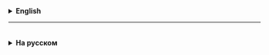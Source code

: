 <details>
  <summary style="cursor: pointer;"><b>English</b></summary>



</details>

<hr>

<details style="padding-top: 18px">
  <summary style="cursor: pointer;"><b>На русском</b></summary>

## Коллекции
* Коллекция (структура данных) - это способ хранения данных. Разные коллекции могут иметь абсолютно разные способы хранения
  элементов, и разные способы доступа к ним.
* Все основные коллекции будут определены в интерфейсах:
    * List - список элементов
    * Queue - очередь из элементов
    * Set - множество элементов
    * Map - карта значений элементов
    * Collection - общий для всех коллекций
* Обратите внимание - Comparator, Comparable, Iterator, Iterable тоже являются частью Collection framework
* Collection framework дает не только требования к коллекциям, но и их базовые реализации:
    * ArrayList - список на основе массива
    * LinkedList - связный список
    * PriorityQueue - очередь
    * Stack - стак
    * HashMap - карта значений
    * HashSet - множество (хеш-таблица)

## Stack и Queue
* Две очень полезных в некоторых сценариях коллекции - стек и очередь
* Они очень похожи, просто оперируют по разному.
* Стек работает по принципу FILO - First In Last Out - первым положили, последним достали.
* Это значит, что в стеке не существует индексации. Доступен только верхний элемент стека.
* Очередь же, работает по принципе FIFO - First In First Out - первым положили, первым достали.
* Это значит, что в очереди также не существует индексации. К изменению доступен только первый элемент.
* Также существует вариация очереди, которая называется Deque - double ended queue.
* Это такая очередь, в которой можно добавлять/доставать элементы с обоих сторон.
* В очереди и стеке можно посмотреть верхний элемент с помощью метода peek()
* В стеке добавить элемент можно с помощью push(), достать - pop()
* В очереди добавить элемент можно с помощью offer() или add(), достать - poll()

## Map и Set
* Для начала, разберемся с тем, что такое хеш-таблица
* Хеш-таблица - это структура данных, которая представляет собой массив определенной длинны, хранящий односвязные списки.
* Элементы в хеш-таблицу добавляются по такому алгоритму:
  1. Вычисление хеш-кода элемента с помощью hashCode()
  2. Деление с остатком хеш-кода на размер массива
  3. Запись элемента в ячейку массива по индексу, равному остатку от деления ранее. Если элемент уже там был,
     просто добавляем в список по этому индексу как новый последний элемент
* Получить элемент из хеш-таблицы можно проделав те же действия
* Обратите внимание: в хеш-таблице порядок будет определен остатками от деления хеша элементов на размер массива, поэтому
  почти никогда не будет соответствовать хронологическому порядку добавления.

![image](https://raw.githubusercontent.com/ait-tr/cohort36/main/basic_programming/lesson_55/img/1.png)

Небольшой пример хеш-таблицы с несколькими элементами

* Set - множество. Такая коллекция, котора представляет, собственно, множество (в математике).
* Основное свойство множества - уникальность элементов. Т.е., при попытке добавления дубликатов, они не будут добавляться.
* Map - карта(словарь). Такая коллекция, которая хранит элементы в форме ключ-значение.
* В карте вместо индексации используются ключи. При этом ключ может быть любым объектом.
* HashMap для хранения элементов использует хеш-таблицы, а HashSet использует для хранения элементов HashMap

* var - ключевое слово, которое помогает определить тип данных переменной по ее значению

</details>
